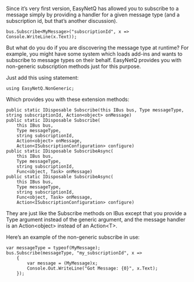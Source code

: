 Since it’s very first version, EasyNetQ has allowed you to subscribe to a message simply by providing a handler for a given message type (and a subscription id, but that’s another discussion).

    bus.Subscribe<MyMessage>("subscriptionId", x => Console.WriteLine(x.Text));

But what do you do if you are discovering the message type at runtime? For example, you might have some system which loads add-ins and wants to subscribe to message types on their behalf. EasyNetQ provides you with non-generic subscription methods just for this purpose.

Just add this using statement:

    using EasyNetQ.NonGeneric;

Which provides you with these extension methods:

    public static IDisposable Subscribe(this IBus bus, Type messageType, string subscriptionId, Action<object> onMessage)
    public static IDisposable Subscribe(
        this IBus bus,
        Type messageType,
        string subscriptionId,
        Action<object> onMessage,
        Action<ISubscriptionConfiguration> configure)
    public static IDisposable SubscribeAsync(    
        this IBus bus,    
        Type messageType,    
        string subscriptionId,    
        Func<object, Task> onMessage)
    public static IDisposable SubscribeAsync(    
        this IBus bus,     
        Type messageType,     
        string subscriptionId,     
        Func<object, Task> onMessage,     
        Action<ISubscriptionConfiguration> configure)

They are just like the Subscribe methods on IBus except that you provide a Type argument instead of the generic argument, and the message handler is an Action&lt;object&gt; instead of an Action&lt;T&gt;.

Here’s an example of the non-generic subscribe in use:

    var messageType = typeof(MyMessage);
    bus.Subscribe(messageType, "my_subscriptionId", x =>    
        {        
            var message = (MyMessage)x;        
            Console.Out.WriteLine("Got Message: {0}", x.Text);    
        });
